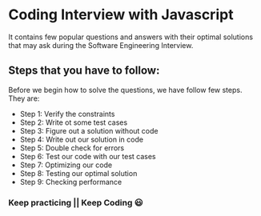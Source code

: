 # Coding Interview with Javascript

It contains few popular questions and answers with their optimal solutions that may ask during the Software Engineering Interview.

## Steps that you have to follow:

Before we begin how to solve the questions, we have follow few steps. They are:

- Step 1: Verify the constraints
- Step 2: Write ot some test cases
- Step 3: Figure out a solution without code
- Step 4: Write out our solution in code
- Step 5: Double check for errors
- Step 6: Test our code with our test cases
- Step 7: Optimizing our code
- Step 8: Testing our optimal solution
- Step 9: Checking performance

### Keep practicing || Keep Coding 😃
